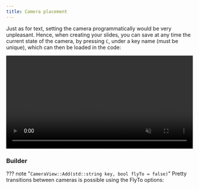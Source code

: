 ```yaml
---
title: Camera placement
---
```


Just as for text, setting the camera programmatically would be very unpleasant. Hence, when creating your slides, you can save at any time the current 
state of the camera, by pressing ```C```, under a key name (must be unique), which can then be loaded in the code:

<video src="../../static/save_cam.mp4" muted autoplay loop controls width="100%" >
</video>

### Builder

??? note "```CameraView::Add(std::string key, bool flyTo = false)```"
    Pretty transitions between cameras is possible using the FlyTo options:

